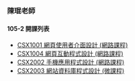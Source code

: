### 陳琨老師

#### 105-2 開課列表

* [CSX1001 網頁使用者介面設計 \(網路課程\)](CSX1001.md)
* [CSX1004 網頁互動程式設計 \(網路課程\)](CSX1004.md)
* [CSX2002 手機應用程式設計 \(網路課程\)](CSX2002.md)
* [CSX2003 網站資料庫程式設計 \(微課程\)](CSX2003.md)



